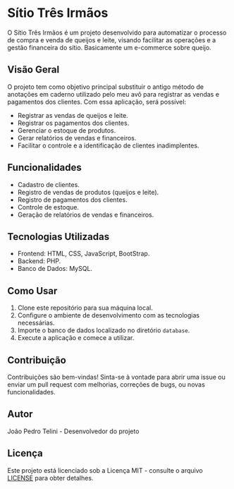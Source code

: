 # Sítio Três Irmãos

O Sítio Três Irmãos é um projeto desenvolvido para automatizar o processo de compra e venda de queijos e leite, visando facilitar as operações e a gestão financeira do sítio. Basicamente um e-commerce sobre queijo.

## Visão Geral

O projeto tem como objetivo principal substituir o antigo método de anotações em caderno utilizado pelo meu avô para registrar as vendas e pagamentos dos clientes. Com essa aplicação, será possível:

- Registrar as vendas de queijos e leite.
- Registrar os pagamentos dos clientes.
- Gerenciar o estoque de produtos.
- Gerar relatórios de vendas e financeiros.
- Facilitar o controle e a identificação de clientes inadimplentes.

## Funcionalidades

- Cadastro de clientes.
- Registro de vendas de produtos (queijos e leite).
- Registro de pagamentos dos clientes.
- Controle de estoque.
- Geração de relatórios de vendas e financeiros.

## Tecnologias Utilizadas

- Frontend: HTML, CSS, JavaScript, BootStrap.
- Backend: PHP.
- Banco de Dados: MySQL.

## Como Usar

1. Clone este repositório para sua máquina local.
2. Configure o ambiente de desenvolvimento com as tecnologias necessárias.
3. Importe o banco de dados localizado no diretório `database`.
4. Execute a aplicação e comece a utilizar.

## Contribuição

Contribuições são bem-vindas! Sinta-se à vontade para abrir uma issue ou enviar um pull request com melhorias, correções de bugs, ou novas funcionalidades.

## Autor

João Pedro Telini - Desenvolvedor do projeto

## Licença

Este projeto está licenciado sob a Licença MIT - consulte o arquivo [LICENSE](LICENSE) para obter detalhes.
